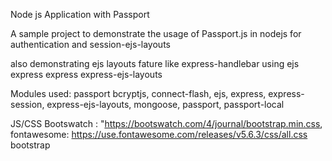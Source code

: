 Node js Application with Passport


A sample project to demonstrate the usage of Passport.js in nodejs for authentication and session-ejs-layouts

also demonstrating ejs layouts fature like express-handlebar
using ejs express express express-ejs-layouts

Modules used:
passport
bcryptjs,
connect-flash,
ejs,
express,
express-session,
express-ejs-layouts,
mongoose,
passport,
passport-local


JS/CSS
Bootswatch : "https://bootswatch.com/4/journal/bootstrap.min.css,
fontawesome: https://use.fontawesome.com/releases/v5.6.3/css/all.css
bootstrap 

